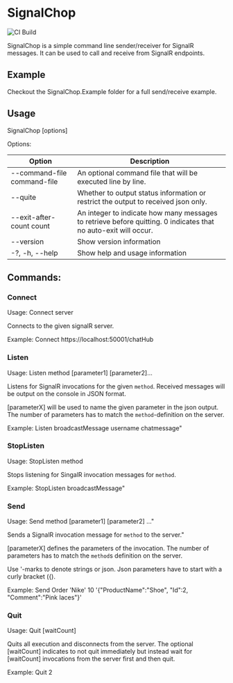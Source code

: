 # SignalChop

![CI Build](https://github.com/ChristophHornung/SignalChop/workflows/CI%20Build/badge.svg)

SignalChop is a simple command line sender/receiver for SignalR messages. It can be used to call and receive from SignalR endpoints.

## Example
Checkout the SignalChop.Example folder for a full send/receive example.

## Usage

  SignalChop [options]

Options:

 | Option | Description |
 | --- | --- |
 | --command-file command-file             | An optional command file that will be executed line by line. |
 | --quite                                 | Whether to output status information or restrict the output to received json only. |
 | --exit-after-count count                | An integer to indicate how many messages to retrieve before quitting. 0 indicates that no auto-exit will occur. |
 | --version                               | Show version information |
 | -?, -h, --help                          | Show help and usage information |
  
## Commands:
  
### Connect
Usage: Connect server

Connects to the given signalR server.

Example: Connect https://localhost:50001/chatHub
  
### Listen
Usage: Listen method [parameter1] [parameter2]...

Listens for SignalR invocations for the given `method`. Received messages will be output on the console in JSON format.

[parameterX] will be used to name the given parameter in the json output. The number of parameters has to match the `method`-definition on the server.

Example: Listen broadcastMessage username chatmessage"
  
### StopListen
Usage: StopListen method

Stops listening for SingalR invocation messages for `method`.

Example: StopListen broadcastMessage"

### Send
Usage: Send method [parameter1] [parameter2] ..."

Sends a SignalR invocation message for `method` to the server."

[parameterX] defines the parameters of the invocation. The number of parameters has to match the `method`s definition on the server.

Use '-marks to denote strings or json. Json parameters have to start with a curly bracket ({).

Example: Send Order 'Nike' 10 '{\"ProductName\":\"Shoe\", \"Id\":2, \"Comment\":\"Pink laces\"}'

### Quit
Usage: Quit [waitCount]

Quits all execution and disconnects from the server.
The optional [waitCount] indicates to not quit immediately but instead wait for [waitCount] invocations from the server first and then quit.

Example: Quit 2

